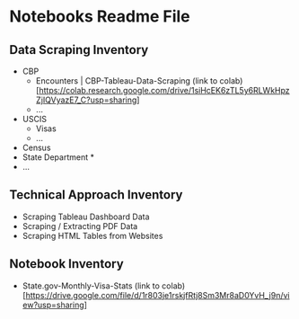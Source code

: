 # Notebooks Readme File


## Data Scraping Inventory 

* CBP
    * Encounters | CBP-Tableau-Data-Scraping (link to colab)[https://colab.research.google.com/drive/1siHcEK6zTL5y6RLWkHpzZjIQVyazE7_C?usp=sharing]
    * ...
* USCIS
    * Visas
    * ...
* Census
* State Department
    * 
* ... 

## Technical Approach Inventory 
* Scraping Tableau Dashboard Data
* Scraping / Extracting PDF Data
* Scraping HTML Tables from Websites




## Notebook Inventory
* State.gov-Monthly-Visa-Stats (link to colab)[https://drive.google.com/file/d/1r803je1rskjfRtj8Sm3Mr8aD0YvH_j9n/view?usp=sharing]